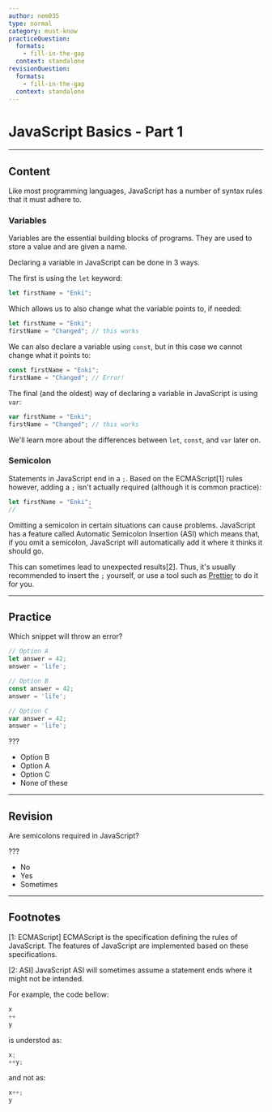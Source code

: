 ```yaml
---
author: nem035
type: normal
category: must-know
practiceQuestion:
  formats:
    - fill-in-the-gap
  context: standalone
revisionQuestion:
  formats:
    - fill-in-the-gap
  context: standalone
---
```


# JavaScript Basics - Part 1


---

## Content

Like most programming languages, JavaScript has a number of syntax rules that it must adhere to.

### Variables

Variables are the essential building blocks of programs. They are used to store a value and are given a name. 

Declaring a variable in JavaScript can be done in 3 ways.

The first is using the `let` keyword:

```javascript
let firstName = "Enki";
```

Which allows us to also change what the variable points to, if needed:

```javascript
let firstName = "Enki";
firstName = "Changed"; // this works
```

We can also declare a variable using `const`, but in this case we cannot change what it points to:

```javascript
const firstName = "Enki";
firstName = "Changed"; // Error!
```

The final (and the oldest) way of declaring a variable in JavaScript is using `var`:

```javascript
var firstName = "Enki";
firstName = "Changed"; // this works
```

We'll learn more about the differences between `let`, `const`, and `var` later on.

### Semicolon

Statements in JavaScript end in a `;`. Based on the ECMAScript[1] rules however, adding a `;` isn't actually required (although it is common practice):

```javascript
let firstName = "Enki";
//                    ^
```

Omitting a semicolon in certain situations can cause problems. JavaScript has a feature called Automatic Semicolon Insertion (ASI) which means that, if you omit a semicolon, JavaScript will automatically add it where it thinks it should go. 

This can sometimes lead to unexpected results[2]. Thus, it's usually recommended to insert the `;` yourself, or use a tool such as [Prettier](https://prettier.io) to do it for you.


---

## Practice

Which snippet will throw an error?

```js
// Option A
let answer = 42;
answer = 'life';
```

```js
// Option B
const answer = 42;
answer = 'life';
```

```js
// Option C
var answer = 42;
answer = 'life';
```

???

- Option B
- Option A
- Option C
- None of these


---

## Revision

Are semicolons required in JavaScript?

???

- No
- Yes
- Sometimes


---

## Footnotes

[1: ECMAScript]
ECMAScript is the specification defining the rules of JavaScript. The features of JavaScript are implemented based on these specifications. 

[2: ASI]
JavaScript ASI will sometimes assume a statement ends where it might not be intended.

For example, the code bellow:

```js
x 
++ 
y
```

is understod as:

```js
x;
++y;
```

and not as:

```js
x++;
y
```
 
